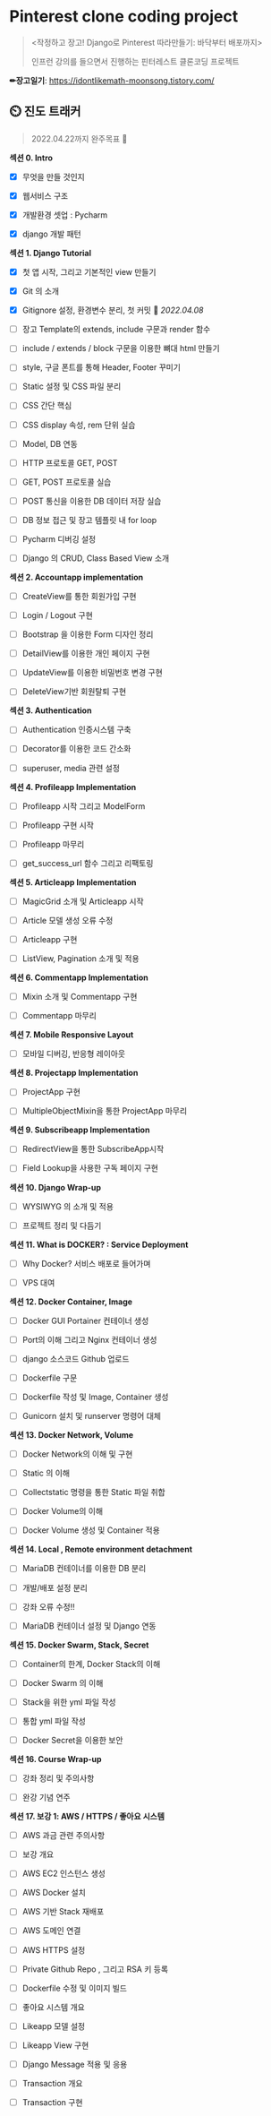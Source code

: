 # Pinterest clone coding project

> <작정하고 장고! Django로 Pinterest 따라만들기: 바닥부터 배포까지> 
>
> 인프런 강의를 들으면서 진행하는 핀터레스트 클론코딩 프로젝트 

**✏장고일기**: https://idontlikemath-moonsong.tistory.com/



## :timer_clock: 진도 트래커 

> 2022.04.22까지 완주목표 :checkered_flag:



**섹션 0. Intro**

- [x] 무엇을 만들 것인지
- [x] 웹서비스 구조
- [x] 개발환경 셋업 : Pycharm
- [x] django 개발 패턴



**섹션 1. Django Tutorial**  

- [x] 첫 앱 시작, 그리고 기본적인 view 만들기
- [x] Git 의 소개
- [x] Gitignore 설정, 환경변수 분리, 첫 커밋 📌 *2022.04.08*
- [ ] 장고 Template의 extends, include 구문과 render 함수
- [ ] include / extends / block 구문을 이용한 뼈대 html 만들기
- [ ] style, 구글 폰트를 통해 Header, Footer 꾸미기
- [ ] Static 설정 및 CSS 파일 분리
- [ ] CSS 간단 핵심
- [ ] CSS display 속성, rem 단위 실습
- [ ] Model, DB 연동
- [ ] HTTP 프로토콜 GET, POST
- [ ] GET, POST 프로토콜 실습
- [ ] POST 통신을 이용한 DB 데이터 저장 실습
- [ ] DB 정보 접근 및 장고 템플릿 내 for loop
- [ ] Pycharm 디버깅 설정
- [ ] Django 의 CRUD, Class Based View 소개



**섹션 2. Accountapp implementation** 

- [ ] CreateView를 통한 회원가입 구현
- [ ] Login / Logout 구현
- [ ] Bootstrap 을 이용한 Form 디자인 정리
- [ ] DetailView를 이용한 개인 페이지 구현
- [ ] UpdateView를 이용한 비밀번호 변경 구현
- [ ] DeleteView기반 회원탈퇴 구현



**섹션 3. Authentication**

- [ ] Authentication 인증시스템 구축
- [ ] Decorator를 이용한 코드 간소화
- [ ] superuser, media 관련 설정



**섹션 4. Profileapp Implementation** 

- [ ] Profileapp 시작 그리고 ModelForm
- [ ] Profileapp 구현 시작
- [ ] Profileapp 마무리
- [ ] get_success_url 함수 그리고 리팩토링



**섹션 5. Articleapp Implementation** 

- [ ] MagicGrid 소개 및 Articleapp 시작
- [ ] Article 모델 생성 오류 수정
- [ ] Articleapp 구현
- [ ] ListView, Pagination 소개 및 적용



**섹션 6. Commentapp Implementation**

- [ ] Mixin 소개 및 Commentapp 구현
- [ ] Commentapp 마무리



**섹션 7. Mobile Responsive Layout**

- [ ] 모바일 디버깅, 반응형 레이아웃



**섹션 8. Projectapp Implementation** 

- [ ] ProjectApp 구현
- [ ] MultipleObjectMixin을 통한 ProjectApp 마무리



**섹션 9. Subscribeapp Implementation**

- [ ] RedirectView을 통한 SubscribeApp시작
- [ ] Field Lookup을 사용한 구독 페이지 구현



**섹션 10. Django Wrap-up**

- [ ] WYSIWYG 의 소개 및 적용
- [ ] 프로젝트 정리 및 다듬기



**섹션 11. What is DOCKER? : Service Deployment** 

- [ ] Why Docker? 서비스 배포로 들어가며
- [ ] VPS 대여



**섹션 12. Docker Container, Image**

- [ ] Docker GUI Portainer 컨테이너 생성
- [ ] Port의 이해 그리고 Nginx 컨테이너 생성
- [ ] django 소스코드 Github 업로드
- [ ] Dockerfile 구문
- [ ] Dockerfile 작성 및 Image, Container 생성
- [ ] Gunicorn 설치 및 runserver 명령어 대체



**섹션 13. Docker Network, Volume**

- [ ] Docker Network의 이해 및 구현
- [ ] Static 의 이해
- [ ] Collectstatic 명령을 통한 Static 파일 취합
- [ ] Docker Volume의 이해
- [ ] Docker Volume 생성 및 Container 적용



**섹션 14. Local , Remote environment detachment** 

- [ ] MariaDB 컨테이너를 이용한 DB 분리
- [ ] 개발/배포 설정 분리
- [ ] 강좌 오류 수정!!
- [ ] MariaDB 컨테이너 설정 및 Django 연동



**섹션 15. Docker Swarm, Stack, Secret** 

- [ ] Container의 한계, Docker Stack의 이해
- [ ] Docker Swarm 의 이해
- [ ] Stack을 위한 yml 파일 작성
- [ ] 통합 yml 파일 작성
- [ ] Docker Secret을 이용한 보안



**섹션 16. Course Wrap-up**

- [ ] 강좌 정리 및 주의사항
- [ ] 완강 기념 연주



**섹션 17. 보강 1: AWS / HTTPS / 좋아요 시스템** 

- [ ] AWS 과금 관련 주의사항
- [ ] 보강 개요
- [ ] AWS EC2 인스턴스 생성
- [ ] AWS Docker 설치
- [ ] AWS 기반 Stack 재배포
- [ ] AWS 도메인 연결
- [ ] AWS HTTPS 설정
- [ ] Private Github Repo , 그리고 RSA 키 등록
- [ ] Dockerfile 수정 및 이미지 빌드
- [ ] 좋아요 시스템 개요
- [ ] Likeapp 모델 설정
- [ ] Likeapp View 구현
- [ ] Django Message 적용 및 응용
- [ ] Transaction 개요
- [ ] Transaction 구현

